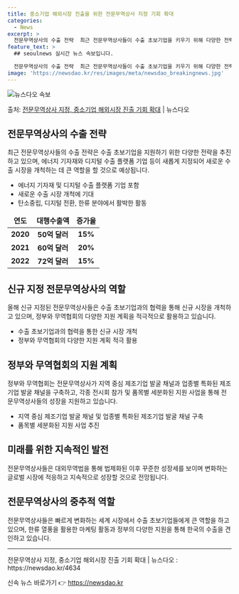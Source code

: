 ```yaml
---
title: 중소기업 해외시장 진출을 위한 전문무역상사 지정 기회 확대
categories:
  - News
excerpt: >
  전문무역상사의 수출 전략  최근 전문무역상사들이 수출 초보기업을 키우기 위해 다양한 전략을 추진하고 있습니다…
feature_text: >
  ## seoulnews 실시간 뉴스 속보입니다.

  전문무역상사의 수출 전략  최근 전문무역상사들이 수출 초보기업을 키우기 위해 다양한 전략을 추진하고 있습니다…
image: 'https://newsdao.kr/res/images/meta/newsdao_breakingnews.jpg'
---
```


![뉴스다오 속보](https://newsdao.kr/res/images/meta/newsdao_breakingnews.jpg)

<p>출처: <a href="https://newsdao.kr/4634" rel="dofollow">전문무역상사 지정, 중소기업 해외시장 진출 기회 확대</a> | 뉴스다오</p>

<h2 data-ke-size="size26">전문무역상사의 수출 전략</h2>
<p data-ke-size="size16">최근 전문무역상사들의 수출 전략은 수출 초보기업을 지원하기 위한 다양한 전략을 추진하고 있으며, 에너지 기자재와 디지털 수출 플랫폼 기업 등이 새롭게 지정되어 새로운 수출 시장을 개척하는 데 큰 역할을 할 것으로 예상됩니다.</p>
<ul>
<li>에너지 기자재 및 디지털 수출 플랫폼 기업 포함</li>
<li>새로운 수출 시장 개척에 기대</li>
<li>탄소중립, 디지털 전환, 한류 분야에서 활박한 활동</li>
</ul>
<table>
<thead>
<tr>
<td style="text-align: center; height: 17px;"><b>연도</b></td>
<td style="text-align: center; height: 17px;"><b>대행수출액</b></td>
<td style="text-align: center; height: 17px;"><b>증가율</b></td>
</tr>
</thead>
<tr>
<td style="text-align: center; height: 17px;"><b>2020</b></td>
<td style="text-align: center; height: 17px;"><b>50억 달러</b></td>
<td style="text-align: center; height: 17px;"><b>15%</b></td>
</tr>
<tr>
<td style="text-align: center; height: 17px;"><b>2021</b></td>
<td style="text-align: center; height: 17px;"><b>60억 달러</b></td>
<td style="text-align: center; height: 17px;"><b>20%</b></td>
</tr>
<tr>
<td style="text-align: center; height: 17px;"><b>2022</b></td>
<td style="text-align: center; height: 17px;"><b>72억 달러</b></td>
<td style="text-align: center; height: 17px;"><b>15%</b></td>
</tr>
</table>

<h2 data-ke-size="size26">신규 지정 전문무역상사의 역할</h2>
<p data-ke-size="size16">올해 신규 지정된 전문무역상사들은 수출 초보기업과의 협력을 통해 신규 시장을 개척하고 있으며, 정부와 무역협회의 다양한 지원 계획을 적극적으로 활용하고 있습니다.</p>
<ul>
<li>수출 초보기업과의 협력을 통한 신규 시장 개척</li>
<li>정부와 무역협회의 다양한 지원 계획 적극 활용</li>
</ul>

<h2 data-ke-size="size26">정부와 무역협회의 지원 계획</h2>
<p data-ke-size="size16">정부와 무역협회는 전문무역상사가 지역 중심 제조기업 발굴 채널과 업종별 특화된 제조기업 발굴 채널을 구축하고, 각종 전시회 참가 및 품목별 세분화된 지원 사업을 통해 전문무역상사들의 성장을 지원하고 있습니다.</p>
<ul>
<li>지역 중심 제조기업 발굴 채널 및 업종별 특화된 제조기업 발굴 채널 구축</li>
<li>품목별 세분화된 지원 사업 추진</li>
</ul>

<h2 data-ke-size="size26">미래를 위한 지속적인 발전</h2>
<p data-ke-size="size16">전문무역상사들은 대외무역법을 통해 법제화된 이후 꾸준한 성장세를 보이며 변화하는 글로벌 시장에 적응하고 지속적으로 성장할 것으로 전망됩니다.</p>

<h2 data-ke-size="size26">전문무역상사의 중추적 역할</h2>
<p data-ke-size="size16">전문무역상사들은 빠르게 변화하는 세계 시장에서 수출 초보기업들에게 큰 역할을 하고 있으며, 한류 열풍을 활용한 마케팅 활동과 정부의 다양한 지원을 통해 한국의 수출을 견인하고 있습니다.</p>
<hr>
<p data-ke-size="size16">전문무역상사 지정, 중소기업 해외시장 진출 기회 확대 | 뉴스다오  : https://newsdao.kr/4634</p> 

신속 뉴스 바로가기 👉 <a href="https://newsdao.kr" rel="dofollow">https://newsdao.kr</a>


